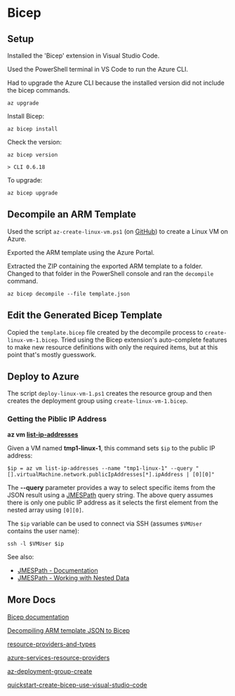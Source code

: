
# Bicep

## Setup

Installed the 'Bicep' extension in Visual Studio Code.

Used the PowerShell terminal in VS Code to run the Azure CLI.

Had to upgrade the Azure CLI because the installed version did not include the bicep commands.

    az upgrade

Install Bicep:

    az bicep install

Check the version:

    az bicep version

    > CLI 0.6.18

To upgrade:

    az bicep upgrade

## Decompile an ARM Template

Used the script `az-create-linux-vm.ps1` (on [GitHub](https://github.com/wmelvin/try-az-pwsh/blob/c1904c8e58573e242863030fe300a2b6e0360ef6/az-create-linux-vm.ps1)) to create a Linux VM on Azure.

Exported the ARM template using the Azure Portal.

Extracted the ZIP containing the exported ARM template to a folder. Changed to that folder in the PowerShell console and ran the `decompile` command.

    az bicep decompile --file template.json

## Edit the Generated Bicep Template

Copied the `template.bicep` file created by the decompile process to `create-linux-vm-1.bicep`. Tried using the Bicep extension's auto-complete features to make new resource definitions with only the required items, but at this point that's mostly guesswork.

## Deploy to Azure

The script `deploy-linux-vm-1.ps1` creates the resource group and then creates the deployment group using `create-linux-vm-1.bicep`. 


### Getting the Piblic IP Address

**az vm [list-ip-addresses](https://docs.microsoft.com/en-US/cli/azure/vm?view=azure-cli-latest#az-vm-list-ip-addresses)**

Given a VM named **tmp1-linux-1**, this command sets `$ip` to the public IP address:

```pwsh
$ip = az vm list-ip-addresses --name "tmp1-linux-1" --query "[].virtualMachine.network.publicIpAddresses[*].ipAddress | [0][0]"
```

The **--query** parameter provides a way to select specific items from the JSON result using a [JMESPath](https://docs.microsoft.com/en-us/cli/azure/query-azure-cli?tabs=concepts%2Cbash) query string. The above query assumes there is only one public IP address as it selects the first element from the nested array using `[0][0]`.

The `$ip` variable can be used to connect via SSH (assumes `$VMUser` contains the user name):

```pwsh
ssh -l $VMUser $ip
```

See also:
- [JMESPath - Documentation](https://jmespath.readthedocs.io/en/latest/#)
- [JMESPath - Working with Nested Data](https://jmespath.org/examples.html#working-with-nested-data)


## More Docs

[Bicep documentation](https://docs.microsoft.com/en-us/azure/azure-resource-manager/bicep/)

[Decompiling ARM template JSON to Bicep](https://docs.microsoft.com/en-us/azure/azure-resource-manager/bicep/decompile)


[resource-providers-and-types](https://docs.microsoft.com/en-us/azure/azure-resource-manager/management/resource-providers-and-types)

[azure-services-resource-providers](https://docs.microsoft.com/en-us/azure/azure-resource-manager/management/azure-services-resource-providers)

[az-deployment-group-create](https://docs.microsoft.com/en-us/cli/azure/deployment/group?view=azure-cli-latest#az-deployment-group-create)

[quickstart-create-bicep-use-visual-studio-code](https://docs.microsoft.com/en-us/azure/azure-resource-manager/bicep/quickstart-create-bicep-use-visual-studio-code?tabs=CLI)

